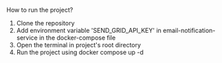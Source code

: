 How to run the project?
1) Clone the repository
2) Add environment variable 'SEND_GRID_API_KEY' in email-notification-service in the docker-compose file
3) Open the terminal in project's root directory
3) Run the project using docker compose up -d